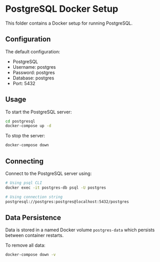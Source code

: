 # PostgreSQL Docker Setup

This folder contains a Docker setup for running PostgreSQL.

## Configuration

The default configuration:
- PostgreSQL 
- Username: postgres
- Password: postgres
- Database: postgres
- Port: 5432

## Usage

To start the PostgreSQL server:

```bash
cd postgresql
docker-compose up -d
```

To stop the server:

```bash
docker-compose down
```

## Connecting

Connect to the PostgreSQL server using:

```bash
# Using psql CLI
docker exec -it postgres-db psql -U postgres

# Using connection string
postgresql://postgres:postgres@localhost:5432/postgres
```

## Data Persistence

Data is stored in a named Docker volume `postgres-data` which persists between container restarts.

To remove all data:

```bash
docker-compose down -v
``` 
